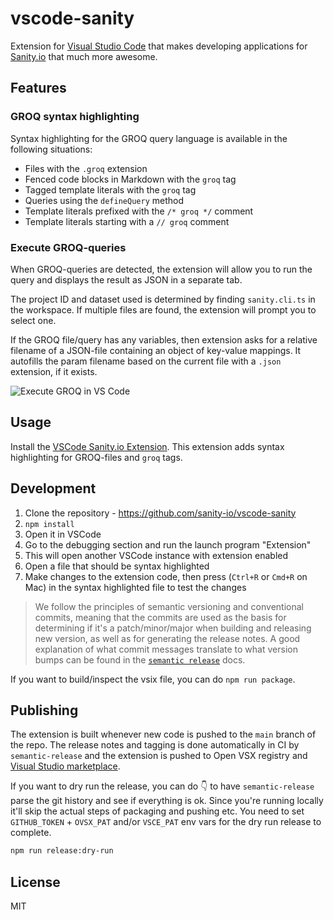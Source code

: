 # vscode-sanity

Extension for [Visual Studio Code](https://code.visualstudio.com/) that makes developing applications for [Sanity.io](https://www.sanity.io/) that much more awesome.

## Features

### GROQ syntax highlighting

Syntax highlighting for the GROQ query language is available in the following situations:

- Files with the `.groq` extension
- Fenced code blocks in Markdown with the `groq` tag
- Tagged template literals with the `groq` tag
- Queries using the `defineQuery` method
- Template literals prefixed with the `/* groq */` comment
- Template literals starting with a `// groq` comment

### Execute GROQ-queries

When GROQ-queries are detected, the extension will allow you to run the query and displays the result as JSON in a separate tab.

The project ID and dataset used is determined by finding `sanity.cli.ts` in the workspace. If multiple files are found, the extension will prompt you to select one.

If the GROQ file/query has any variables, then extension asks for a relative filename of a JSON-file containing an object of key-value mappings. It autofills the param filename based on the current file with a `.json` extension, if it exists.

![Execute GROQ in VS Code](https://raw.githubusercontent.com/sanity-io/vscode-sanity/main/screenshots/previewofquery.png)

## Usage

Install the [VSCode Sanity.io Extension](https://marketplace.visualstudio.com/items?itemName=sanity-io.vscode-sanity). This extension adds syntax highlighting for GROQ-files and `groq` tags.

## Development

1.  Clone the repository - https://github.com/sanity-io/vscode-sanity
2.  `npm install`
3.  Open it in VSCode
4.  Go to the debugging section and run the launch program "Extension"
5.  This will open another VSCode instance with extension enabled
6.  Open a file that should be syntax highlighted
7.  Make changes to the extension code, then press (`Ctrl+R` or `Cmd+R` on Mac) in the syntax highlighted file to test the changes

> We follow the principles of semantic versioning and conventional commits, meaning that the commits are used as the basis for determining if it's a patch/minor/major when building and releasing new version, as well as for generating the release notes. A good explanation of what commit messages translate to what version bumps can be found in the [`semantic release`](https://github.com/semantic-release/semantic-release?tab=readme-ov-file#commit-message-format) docs.

If you want to build/inspect the vsix file, you can do `npm run package`.

## Publishing

The extension is built whenever new code is pushed to the `main` branch of the repo. The release notes and tagging is done automatically in CI by `semantic-release` and the extension is pushed to Open VSX registry and [Visual Studio marketplace](https://marketplace.visualstudio.com/items?itemName=sanity-io.vscode-sanity).

If you want to dry run the release, you can do 👇 to have `semantic-release` parse the git history and see if everything is ok. Since you're running locally it'll skip the actual steps of packaging and pushing etc. You need to set `GITHUB_TOKEN` + `OVSX_PAT` and/or `VSCE_PAT` env vars for the dry run release to complete.

```sh
npm run release:dry-run
```

## License

MIT
